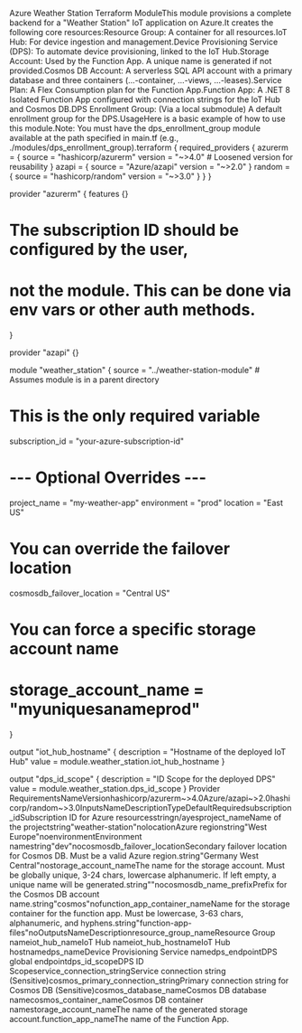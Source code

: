 Azure Weather Station Terraform ModuleThis module provisions a complete backend for a "Weather Station" IoT application on Azure.It creates the following core resources:Resource Group: A container for all resources.IoT Hub: For device ingestion and management.Device Provisioning Service (DPS): To automate device provisioning, linked to the IoT Hub.Storage Account: Used by the Function App. A unique name is generated if not provided.Cosmos DB Account: A serverless SQL API account with a primary database and three containers (...-container, ...-views, ...-leases).Service Plan: A Flex Consumption plan for the Function App.Function App: A .NET 8 Isolated Function App configured with connection strings for the IoT Hub and Cosmos DB.DPS Enrollment Group: (Via a local submodule) A default enrollment group for the DPS.UsageHere is a basic example of how to use this module.Note: You must have the dps_enrollment_group module available at the path specified in main.tf (e.g., ./modules/dps_enrollment_group).terraform {
  required_providers {
    azurerm = {
      source  = "hashicorp/azurerm"
      version = "~>4.0" # Loosened version for reusability
    }
    azapi = {
      source  = "Azure/azapi"
      version = "~>2.0"
    }
    random = {
      source  = "hashicorp/random"
      version = "~>3.0"
    }
  }
}

provider "azurerm" {
  features {}
  # The subscription ID should be configured by the user,
  # not the module. This can be done via env vars or other auth methods.
}

provider "azapi" {}

module "weather_station" {
  source = "../weather-station-module" # Assumes module is in a parent directory

  # This is the only required variable
  subscription_id = "your-azure-subscription-id"

  # --- Optional Overrides ---
  project_name = "my-weather-app"
  environment  = "prod"
  location     = "East US"

  # You can override the failover location
  cosmosdb_failover_location = "Central US"

  # You can force a specific storage account name
  # storage_account_name = "myuniquesanameprod"
}

output "iot_hub_hostname" {
  description = "Hostname of the deployed IoT Hub"
  value       = module.weather_station.iot_hub_hostname
}

output "dps_id_scope" {
  description = "ID Scope for the deployed DPS"
  value       = module.weather_station.dps_id_scope
}
Provider RequirementsNameVersionhashicorp/azurerm~>4.0Azure/azapi~>2.0hashicorp/random~>3.0InputsNameDescriptionTypeDefaultRequiredsubscription_idSubscription ID for Azure resourcesstringn/ayesproject_nameName of the projectstring"weather-station"nolocationAzure regionstring"West Europe"noenvironmentEnvironment namestring"dev"nocosmosdb_failover_locationSecondary failover location for Cosmos DB. Must be a valid Azure region.string"Germany West Central"nostorage_account_nameThe name for the storage account. Must be globally unique, 3-24 chars, lowercase alphanumeric. If left empty, a unique name will be generated.string""nocosmosdb_name_prefixPrefix for the Cosmos DB account name.string"cosmos"nofunction_app_container_nameName for the storage container for the function app. Must be lowercase, 3-63 chars, alphanumeric, and hyphens.string"function-app-files"noOutputsNameDescriptionresource_group_nameResource Group nameiot_hub_nameIoT Hub nameiot_hub_hostnameIoT Hub hostnamedps_nameDevice Provisioning Service namedps_endpointDPS global endpointdps_id_scopeDPS ID Scopeservice_connection_stringService connection string (Sensitive)cosmos_primary_connection_stringPrimary connection string for Cosmos DB (Sensitive)cosmos_database_nameCosmos DB database namecosmos_container_nameCosmos DB container namestorage_account_nameThe name of the generated storage account.function_app_nameThe name of the Function App.
